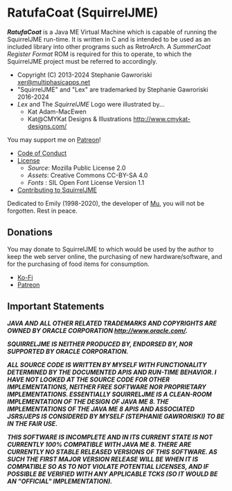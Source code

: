 # RatufaCoat (SquirrelJME)

***RatufaCoat*** is a Java ME Virtual Machine which is capable of running the
SquirrelJME run-time. It is written in C and is intended to be used as an
included library into other programs such as RetroArch. A _SummerCoat Register_
_Format_ ROM is required for this to operate, to which the SquirrelJME project
must be referred to accordingly.

 * Copyright (C) 2013-2024 Stephanie Gawroriski <xer@multiphasicapps.net>
 * "SquirrelJME" and "Lex" are trademarked by Stephanie Gawroriski 2016-2024
 * _Lex_ and The _SquirrelJME_ Logo were illustrated by...
   * Kat Adam-MacEwen
   * Kat@CMYKat Designs & Illustrations <http://www.cmykat-designs.com/>

You may support me on [Patreon](https://www.patreon.com/SquirrelJME)!

 * [Code of Conduct](code-of-conduct.mkd)
 * [License](license.mkd)
   * _Source_: Mozilla Public License 2.0
   * _Assets_: Creative Commons CC-BY-SA 4.0
   * _Fonts_ : SIL Open Font License Version 1.1
 * [Contributing to SquirrelJME](contributing.mkd)

Dedicated to Emily (1998-2020), the developer of
[Mu](https://github.com/meepingsnesroms/Mu), you will not be forgotten.
Rest in peace.

## Donations

You may donate to SquirrelJME to which would be used by the author to keep the
web server online, the purchasing of new hardware/software, and for the
purchasing of food items for consumption.

 * [Ko-Fi](http://ko-fi.com/xerthesquirrel)
 * [Patreon](https://www.patreon.com/SquirrelJME)

## Important Statements

***JAVA AND ALL OTHER RELATED TRADEMARKS AND COPYRIGHTS ARE OWNED BY ORACLE
CORPORATION <http://www.oracle.com/>.***

***SQUIRRELJME IS NEITHER PRODUCED BY, ENDORSED BY, NOR SUPPORTED BY
_ORACLE CORPORATION_.***

***ALL SOURCE CODE IS WRITTEN BY MYSELF WITH FUNCTIONALITY DETERMINED BY THE
DOCUMENTED APIS AND RUN-TIME BEHAVIOR. I HAVE NOT LOOKED AT THE SOURCE CODE FOR
OTHER IMPLEMENTATIONS, NEITHER FREE SOFTWARE NOR PROPRIETARY IMPLEMENTATIONS.
ESSENTIALLY SQUIRRELJME IS A CLEAN-ROOM IMPLEMENTATION OF THE DESIGN OF JAVA
ME 8. THE IMPLEMENTATIONS OF THE JAVA ME 8 APIS AND ASSOCIATED JSRS/JEPS IS
CONSIDERED BY MYSELF (STEPHANIE GAWRORISKI) TO BE IN THE FAIR USE.***

***THIS SOFTWARE IS INCOMPLETE AND IN ITS CURRENT STATE IS NOT CURRENTLY
100% COMPATIBLE WITH JAVA ME 8. THERE ARE CURRENTLY NO STABLE RELEASED VERSIONS
OF THIS SOFTWARE. AS SUCH THE FIRST MAJOR VERSION RELEASE WILL BE WHEN IT IS
COMPATIBLE SO AS TO NOT VIOLATE POTENTIAL LICENSES, AND IF POSSIBLE BE VERIFIED
WITH ANY APPLICABLE TCKS (SO IT WOULD BE AN "OFFICIAL" IMPLEMENTATION).***
